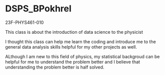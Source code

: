 # DSPS_BPokhrel
23F-PHYS461-010

This class is about the introduction of data science to the physicist

I thought this class can help me learn the coding and introduce me to the general data analysis skills helpful for my other projects as well.

ALthough I am new to this field of physics, my statistical backgroud can be helpful for me to understand the problem better and I believe that understanding the problem better is half solved.
